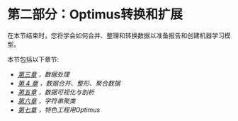 # 第二部分：Optimus转换和扩展

在本节结束时，您将学会如何合并、整理和转换数据以准备报告和创建机器学习模型。

本节包括以下章节:

*   [*第三章*](B17166_03_Final_VK_epub.xhtml#_idTextAnchor064) *，数据处理*
*   [*第 4 章*](B17166_04_Final_VK_epub.xhtml#_idTextAnchor085) *，数据合并、整形、聚合数据*
*   [*第五章*](B17166_05_Final_VK_epub.xhtml#_idTextAnchor099) *，数据可视化与剖析*
*   [*第六章*](B17166_06_Final_SB_epub.xhtml#_idTextAnchor112) *，字符串聚类*
*   [*第七章*](B17166_07_Final_VK_epub.xhtml#_idTextAnchor124) *，特色工程用Optimus*
